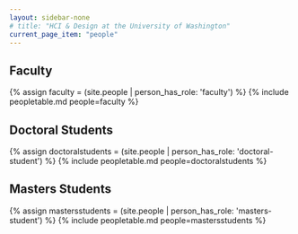 ```yaml
---
layout: sidebar-none
# title: "HCI & Design at the University of Washington"
current_page_item: "people"
---
```


## Faculty
{% assign faculty = (site.people | person_has_role: 'faculty') %}
{% include peopletable.md people=faculty %}

## Doctoral Students
{% assign doctoralstudents = (site.people | person_has_role: 'doctoral-student') %}
{% include peopletable.md people=doctoralstudents %}

## Masters Students
{% assign mastersstudents = (site.people | person_has_role: 'masters-student') %}
{% include peopletable.md people=mastersstudents %}
